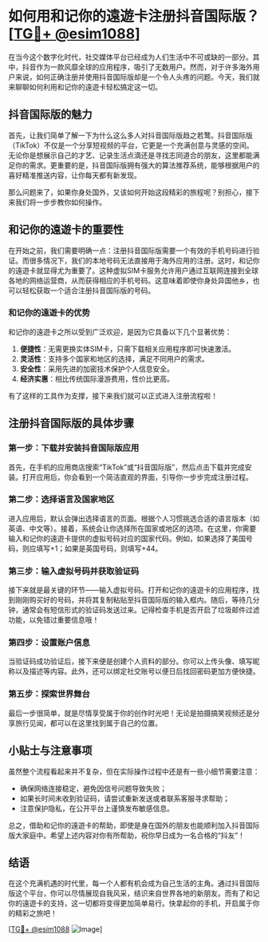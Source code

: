 # 如何用和记你的遠遊卡注册抖音国际版？[[TG💪+ @esim1088](https://t.me/s/esim1088)]

在当今这个数字化时代，社交媒体平台已经成为人们生活中不可或缺的一部分。其中，抖音作为一款风靡全球的应用程序，吸引了无数用户。然而，对于许多海外用户来说，如何正确注册并使用抖音国际版却是一个令人头疼的问题。今天，我们就来聊聊如何利用和记你的遠遊卡轻松搞定这一切。

## 抖音国际版的魅力

首先，让我们简单了解一下为什么这么多人对抖音国际版趋之若鹜。抖音国际版（TikTok）不仅是一个分享短视频的平台，它更是一个充满创意与灵感的空间。无论你是想展示自己的才艺、记录生活点滴还是寻找志同道合的朋友，这里都能满足你的需求。更重要的是，抖音国际版拥有强大的算法推荐系统，能够根据用户的喜好精准推送内容，让你每天都有新发现。

那么问题来了，如果你身处国外，又该如何开始这段精彩的旅程呢？别担心，接下来我们将一步步教你如何操作。

## 和记你的遠遊卡的重要性

在开始之前，我们需要明确一点：注册抖音国际版需要一个有效的手机号码进行验证。而很多情况下，我们的本地号码无法直接用于海外应用的注册。这时，和记你的遠遊卡就显得尤为重要了。这种虚拟SIM卡服务允许用户通过互联网连接到全球各地的网络运营商，从而获得相应的手机号码。这意味着即使你身处异国他乡，也可以轻松获取一个适合注册抖音国际版的号码。

### 和记你的遠遊卡的优势

和记你的遠遊卡之所以受到广泛欢迎，是因为它具备以下几个显著优势：

1. **便捷性**：无需更换实体SIM卡，只需下载相关应用程序即可快速激活。
2. **灵活性**：支持多个国家和地区的选择，满足不同用户的需求。
3. **安全性**：采用先进的加密技术保护个人信息安全。
4. **经济实惠**：相比传统国际漫游费用，性价比更高。

有了这样的工具作为支撑，接下来我们就可以正式进入注册流程啦！

## 注册抖音国际版的具体步骤

### 第一步：下载并安装抖音国际版应用

首先，在手机的应用商店搜索“TikTok”或“抖音国际版”，然后点击下载并完成安装。打开应用后，你会看到一个简洁直观的界面，引导你一步步完成注册过程。

### 第二步：选择语言及国家地区

进入应用后，默认会弹出选择语言的页面。根据个人习惯挑选合适的语言版本（如英语、中文等）。接着，系统会让你选择所在国家或地区的选项。在这里，你需要输入和记你的遠遊卡提供的虚拟号码对应的国家代码。例如，如果选择了美国号码，则应填写+1；如果是英国号码，则填写+44。

### 第三步：输入虚拟号码并获取验证码

接下来就是最关键的环节——输入虚拟号码。打开和记你的遠遊卡的应用程序，找到刚刚购买好的号码，并将其复制粘贴至抖音国际版的输入框内。随后，等待几分钟，通常会有短信形式的验证码发送过来。记得检查手机是否开启了垃圾邮件过滤功能，以免错过重要信息哦！

### 第四步：设置账户信息

当验证码成功验证后，接下来便是创建个人资料的部分。你可以上传头像、填写昵称以及描述等内容。此外，还可以绑定社交账号以便日后找回密码更加方便快捷。

### 第五步：探索世界舞台

最后一步很简单，就是尽情享受属于你的创作时光吧！无论是拍摄搞笑视频还是分享旅行见闻，都可以在这里找到属于自己的位置。

## 小贴士与注意事项

虽然整个流程看起来并不复杂，但在实际操作过程中还是有一些小细节需要注意：

- 确保网络连接稳定，避免因信号问题导致失败；
- 如果长时间未收到验证码，请尝试重新发送或者联系客服寻求帮助；
- 注意保护隐私，在公开平台上谨慎发布敏感信息。

总之，借助和记你的遠遊卡的帮助，即使是身在国外的朋友也能顺利加入抖音国际版大家庭中。希望上述内容对你有所帮助，祝你早日成为一名合格的“抖友”！

## 结语

在这个充满机遇的时代里，每一个人都有机会成为自己生活的主角。通过抖音国际版这个平台，你可以尽情展现自我风采，结识来自世界各地的新朋友。而有了和记你的遠遊卡的支持，这一切都将变得更加简单易行。快拿起你的手机，开启属于你的精彩之旅吧！

[[TG💪+ @esim1088](https://t.me/s/esim1088) ![Image](https://i.postimg.cc/4NQfJmqS/Snipaste-2025-05-13-00-14-12.png)]